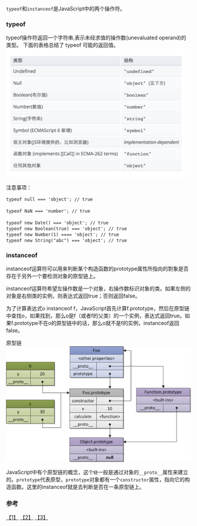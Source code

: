 `typeof`和`instanceof`是JavaScript中的两个操作符。

### typeof
typeof操作符返回一个字符串,表示未经求值的操作数(unevaluated operand)的类型。
下面的表格总结了 typeof 可能的返回值。
![](images/QQ20160824-0@2x.jpg)

注意事项：
```
typeof null === 'object'; // true

typeof NaN === 'number'; // true

typeof new Date() === 'object'; // true
typeof new Boolean(true) === 'object'; // true
typeof new Number(1) ==== 'object'; // true
typeof new String("abc") === 'object'; // true
```

### instanceof
instanceof运算符可以用来判断某个构造函数的prototype属性所指向的對象是否存在于另外一个要检测对象的原型链上。

instanceof运算符希望左操作数是一个对象，右操作数标识对象的类。如果左侧的对象是右侧类的实例，则表达式返回true；否则返回false。

为了计算表达式o instanceof f，JavaScript首先计算f.prototype，然后在原型链中查找o，如果找到，那么o是f（或者f的父类）的一个实例，表达式返回true。如果f.prototype不在o的原型链中的话，那么o就不是f的实例，instanceof返回false。

原型链
![](images/1374057134_4751.png)

JavaScript中有个原型链的概念，这个`链`一般是通过对象的`__proto__`属性来建立的。`prototype`代表原型，`prototype`对象都有一个`constructor`属性，指向它的构造函数。这里的instanceof就是去判断是否在一条原型链上。

### 参考
[【1】](https://developer.mozilla.org/zh-CN/docs/Web/JavaScript/Reference/Operators/typeof) [【2】](https://developer.mozilla.org/zh-CN/docs/Web/JavaScript/Reference/Operators/instanceof) [【3】](http://www.nowamagic.net/librarys/veda/detail/1642)
